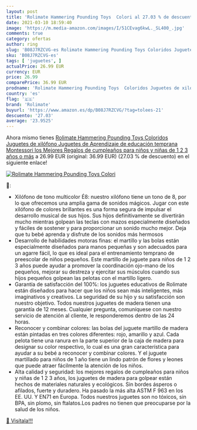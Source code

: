 ```yaml
---
layout: post
title: 'Rolimate Hammering Pounding Toys  Colori al 27.03 % de descuento'
date: 2021-03-10 18:59:40
image: 'https://m.media-amazon.com/images/I/51CEvag6kwL._SL400_.jpg'
comments: true
category: ofertas
author: ring
slug: 'B08J7RZCVG-es Rolimate Hammering Pounding Toys Coloridos Juguetes de...'
sku: 'B08J7RZCVG-es'
tags: [ 'juguetes', ]
actualPrice: 26.99 EUR
currency: EUR
price: 26.99
comparePrice: 36.99 EUR
prodname: 'Rolimate Hammering Pounding Toys  Coloridos Juguetes de xilófono  Juguetes de Aprendizaje de educación temprana Montessori  los Mejores Regalos de cumpleaños para niños y niñas de 1 2 3 años o más'
country: 'es'
flag: '🇪🇸'
brand: 'Rolimate'
buyurl: 'https://www.amazon.es/dp/B08J7RZCVG/?tag=tolees-21'
descuento: '27.03'
average: '23.9525'
---
```


Ahora mismo tienes [Rolimate Hammering Pounding Toys  Coloridos Juguetes de xilófono  Juguetes de Aprendizaje de educación temprana Montessori  los Mejores Regalos de cumpleaños para niños y niñas de 1 2 3 años o más](https://www.amazon.es/dp/B08J7RZCVG/?tag=tolees-21) a 26.99 EUR (original: 36.99 EUR) (27.03 %  de descuento) en el siguiente enlace!

[![Rolimate Hammering Pounding Toys  Colori](https://m.media-amazon.com/images/I/51CEvag6kwL._SL400_.jpg)](https://www.amazon.es/dp/B08J7RZCVG/?tag=tolees-21)

🔎:

- Xilófono de tono multicolor É8: nuestro xilófono tiene un tono de 8, por lo que ofrecemos una amplia gama de sonidos mágicos. Jugar con este xilófono de colores brillantes es una forma segura de impulsar el desarrollo musical de sus hijos. Sus hijos definitivamente se divertirán mucho mientras golpean las teclas con mazos especialmente diseñados y fáciles de sostener y para proporcionar un sonido mucho mejor. Deja que tu bebé aprenda y disfrute de los sonidos más hermosos
- Desarrollo de habilidades motoras finas: el martillo y las bolas están especialmente diseñados para manos pequeñas y son adecuados para un agarre fácil, lo que es ideal para el entrenamiento temprano de preescolar de niños pequeños. Este martillo de juguete para niños de 1 2 3 años puede ayudar a promover la coordinación ojo-mano de los pequeños, mejorar su destreza y ejercitar sus músculos cuando sus hijos pequeños golpean las pelotas con el martillo ligero.
- Garantía de satisfacción del 100%: los juguetes educativos de Rolimate están diseñados para hacer que los niños sean más inteligentes, más imaginativos y creativos. La seguridad de su hijo y su satisfacción son nuestro objetivo. Todos nuestros juguetes de madera tienen una garantía de 12 meses. Cualquier pregunta, comuníquese con nuestro servicio de atención al cliente, le responderemos dentro de las 24 horas.
- Reconocer y combinar colores: las bolas del juguete martillo de madera están pintadas en tres colores diferentes: rojo, amarillo y azul. Cada pelota tiene una ranura en la parte superior de la caja de madera para designar su color respectivo, lo cual es una gran característica para ayudar a su bebé a reconocer y combinar colores. Y el juguete martillado para niños de 1 año tiene un lindo patrón de flores y leones que puede atraer fácilmente la atención de los niños.
- Alta calidad y seguridad: los mejores regalos de cumpleaños para niños y niñas de 1 2 3 años, los juguetes de madera para golpear están hechos de materiales naturales y ecológicos. Sin bordes ásperos o afilados, fuerte y duradero. Ha pasado la más alta ASTM F 963 en los EE. UU. Y EN71 en Europa. Todos nuestros juguetes son no tóxicos, sin BPA, sin plomo, sin ftalatos.Los padres no tienen que preocuparse por la salud de los niños.

[🛒 Visítala!!!](https://www.amazon.es/dp/B08J7RZCVG/?tag=tolees-21)
